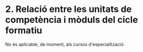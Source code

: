 # 2. Relació entre les unitats de competència i mòduls del cicle formatiu

No és aplicable, de moment, als cursos d'especialització.
<!--

Cal relacionar la nostra formació amb el Catàleg nacional d'estàndards de competència professionals, per tal de conéixer el vincle entre el mòdul i els certificats i possibles acreditacions associats.

D'on obtenim aquesta informació?

Del BOE de cada títol:

DAM/DAW: https://www.boe.es/diario_boe/txt.php?id=BOE-A-2023-13221 -> Article 6 de cada llei
ASIX:    https://www.boe.es/diario_boe/txt.php?id=BOE-A-2009-18355 -> Article 6 
SMX:     https://www.boe.es/diario_boe/txt.php?id=BOE-A-2008-819 -> Article 6
FPB:     https://www.boe.es/buscar/doc.php?id=BOE-A-2014-5591 -> Annex VII Apartat 2.3

Per a DAM queda per exemple de la següent manera

En aquest apartat es mostra la relació entre la formació del present mòduls i el Catàleg Nacional d'Estàndards de Competència Professionals, per tal de conéixer el vincle entre aquest i els certificats professionals per a possibles acreditacions.

## Qualificació Professional Completa

**Programació en llenguatges estructurats d'aplicacions de gestió IFC155_3** (Reial decret 1087/2005, de 16 de setembre, modificada per Ordre PRE/1636/2015, de 23 de juliol, actualitzada per Ordre PCI/479/2019, de 12 d'abril, modificada per Reial Decret 150/2022, de 22 de febrer), que comprèn les següents unitats de competència:

- UC0223_3: Configurar i explotar sistemes informàtics.

- UC0226_3: Programar bases de dades relacionals.

- UC0494_3: Desenvolupar components programari en llenguatges de programació estructurada.

**Programació amb llenguatges orientats a objectes i bases de dades relacionals IFC080_3** (Reial Decret 295/2004, de 20 de febrer, modificada parcialment per Ordre PRE/1636/2015, de 23 de juliol, modificada parcialment per Ordre PCI/479/2019 , de 12 d'abril, actualitzada per Ordre EFP/1208/2021, de 2 de novembre, modificada parcialment pel Reial Decret 150/2022, de 22 de febrer), que comprèn les unitats de competència següents:

- UC0223_3: Configurar i explotar sistemes informàtics.

- UC0226_3: Programar bases de dades relacionals.

- UC0227_3: Desenvolupar components programari en llenguatges de programació orientats a objectes.

A la guia s'expressa en forma de taules.

Per completar estes taules, hem d'acudir al RD del títol original (no a la modificació), i buscar les convalidacions (Correspondencia de las unidades de competencia acreditadas de acuerdo a lo establecido en el artículo 8 de la Ley Orgánica 5/2002, de 19 de junio, con los módulos profesionales para su convalidación)

RD originals:

DAM: https://www.boe.es/diario_boe/txt.php?id=BOE-A-2010-8067
DAW: https://www.boe.es/diario_boe/txt.php?id=BOE-A-2010-9269

ASIX, SMX i FPB els mateixos que dalt

{qualificacions_professionals_DAM}"CFGS Desenvolupament d'Aplicacions Multiplataforma (2000 h)"

## Qualificacions Professionals Incompletes

**Administració i programació en sistemes de planificació de recursos empresarials i de gestió de relacions amb clients IFC363_3** (Reial Decret 1701/2007, de 14 de desembre, actualitzada per Ordre PRE/1636/2015, de 23 de juliol):

- UC1213_3: Instal·lar i configurar sistemes de planificació de recursos empresarials i de gestió de relacions amb clients.

**Programació de sistemes informàtics IFC303_3** (Reial Decret 1201/2007, de 14 de setembre, actualitzada per ordre PRE/1636/2015, de 23 de juliol, actualitzada per Reial Decret 616/2020, de 30 de juny):

- UC0964_3: Crear elements programari per a la gestió del sistema i els seus recursos.

Ester UC sembla que no tinguen una correspondència directa en mòduls. En la guía no s'especifica res al respecte.

{qualificacions_professionals_DAM_incompletes}"Qualificacions Professionals Incompletes"

Açò ho teniem a la plantillaDAM de les programacions.
En la guia del PCCF no es menciona en cap lloc els objectius, ja que se centra més en els RAs i CAs.

Tenim dos opcions:

1. Ignorar-ho, i centrar-nos en les programacions per competències
2. Esmentar-los en un apartat del PCCF, encara que no els utilitzem per a res, i seguim programant per competències.

#  Objectius generals del cicle

Els objectius generals del cicle formatiu són els següents:

a) Ajustar la configuració lògica del sistema analitzant les necessitats i criteris establerts per configurar i explotar sistemes informàtics.

b) Identificar les necessitats de seguretat analitzant vulnerabilitats i verificant el pla preestablert per aplicar tècniques i procediments relacionats amb la seguretat al sistema.

c) Interpretar el disseny lògic de bases de dades, analitzant i complint les especificacions relatives a la seva aplicació, per gestionar bases de dades.

d) Instal·lar i configurar mòduls i complements, avaluant-ne la funcionalitat, per gestionar entorns de desenvolupament.

e) Seleccionar i emprar llenguatges, eines i llibreries, interpretant les especificacions per desenvolupar aplicacions multiplataforma amb accés a bases de dades.

f) Gestionar la informació emmagatzemada, planificant i implementant sistemes de formularis i informes per desenvolupar aplicacions de gestió.

g) Seleccionar i utilitzar eines específiques, llenguatges i llibreries, avaluant-ne les possibilitats i seguint un manual d'estil, per manipular i integrar en aplicacions multiplataforma continguts gràfics i components multimèdia.

h) Emprar eines de desenvolupament, llenguatges i components visuals, seguint les especificacions i verificant interactivitat i usabilitat, per desenvolupar interfícies gràfiques d'usuari en aplicacions multiplataforma.

i) Seleccionar i emprar tècniques, motors i entorns de desenvolupament, avaluant-ne les possibilitats, per participar en el desenvolupament de jocs i aplicacions en l'àmbit de l'entreteniment.

j) Seleccionar i emprar tècniques, llenguatges i entorns de desenvolupament, avaluant-ne les possibilitats, per desenvolupar aplicacions en telèfons mòbils, tauletes i altres dispositius intel·ligents.

k) Valorar i emprar eines específiques, atenent l'estructura dels continguts, per crear ajudes generals i sensibles al context.

l) Valorar i emprar eines específiques, atenent a lestructura dels continguts, per crear tutorials, manuals dusuari i altres documents associats a una aplicació.

m) Seleccionar i emprar tècniques i eines, avaluant la utilitat dels assistents d'instal·lació generats, per empaquetar aplicacions.

n) Analitzar i aplicar tècniques i llibreries específiques, simulant diferents escenaris, per desenvolupar aplicacions capaces d'oferir serveis en xarxa.

ñ) Analitzar i aplicar tècniques i llibreries de programació, avaluant-ne la funcionalitat per desenvolupar aplicacions multiprocés i multifil.

o) Reconèixer lestructura dels sistemes ERP-CRM, identificant la utilitat de cadascun dels seus mòduls, per participar en la seva implantació.

p) Realitzar consultes, analitzant i avaluant-ne l'abast, per gestionar la informació emmagatzemada en sistemes ERP-CRM.

q) Seleccionar i emprar llenguatges i eines, atenent els requeriments, per desenvolupar components personalitzats en sistemes ERP-CRM.

r) Verificar els components programari desenvolupats, analitzant les especificacions, per completar un pla de proves.

s) Establir procediments, verificant-ne la funcionalitat, per desplegar i distribuir aplicacions.

t) Descriure els rols de cadascun dels components del grup de treball, identificant en cada cas la responsabilitat associada, per establir les relacions professionals més convenients.

u) Identificar formes dintervenció davant conflictes de tipus personal i laboral, tenint en compte les decisions més convenients, per garantir un entorn de treball satisfactori.

v) Identificar i valorar les oportunitats de promoció professional i daprenentatge, analitzant el context del sector, per triar litinerari laboral i formatiu més convenient.

w) Identificar els canvis tecnològics, organitzatius, econòmics i laborals en la seva activitat, analitzant-ne les implicacions en l'àmbit de treball, per mantenir l'esperit d'innovació.

x) Reconèixer les oportunitats de negoci, identificant i analitzant demandes del mercat per crear i gestionar una petita empresa.

y) Reconèixer els seus drets i deures com a agent actiu a la societat, analitzant el marc legal que regula les condicions socials i laborals per participar com a ciutadà democràtic.--> 